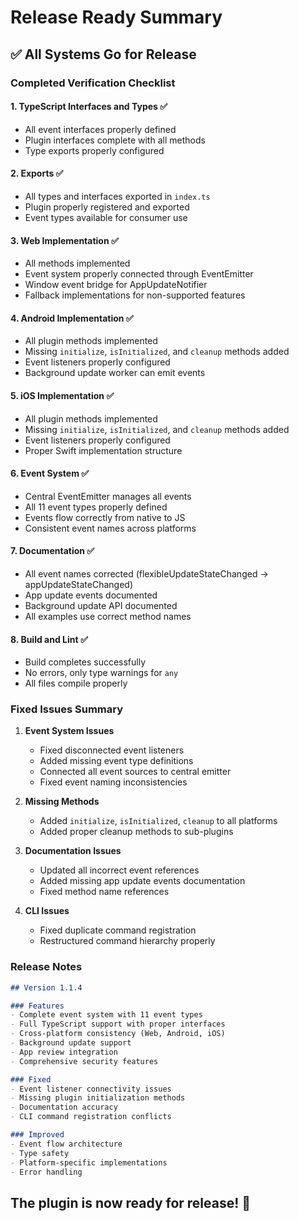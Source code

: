 # Release Ready Summary

## ✅ All Systems Go for Release

### Completed Verification Checklist

#### 1. **TypeScript Interfaces and Types** ✅
- All event interfaces properly defined
- Plugin interfaces complete with all methods
- Type exports properly configured

#### 2. **Exports** ✅
- All types and interfaces exported in `index.ts`
- Plugin properly registered and exported
- Event types available for consumer use

#### 3. **Web Implementation** ✅
- All methods implemented
- Event system properly connected through EventEmitter
- Window event bridge for AppUpdateNotifier
- Fallback implementations for non-supported features

#### 4. **Android Implementation** ✅
- All plugin methods implemented
- Missing `initialize`, `isInitialized`, and `cleanup` methods added
- Event listeners properly configured
- Background update worker can emit events

#### 5. **iOS Implementation** ✅
- All plugin methods implemented
- Missing `initialize`, `isInitialized`, and `cleanup` methods added
- Event listeners properly configured
- Proper Swift implementation structure

#### 6. **Event System** ✅
- Central EventEmitter manages all events
- All 11 event types properly defined
- Events flow correctly from native to JS
- Consistent event names across platforms

#### 7. **Documentation** ✅
- All event names corrected (flexibleUpdateStateChanged → appUpdateStateChanged)
- App update events documented
- Background update API documented
- All examples use correct method names

#### 8. **Build and Lint** ✅
- Build completes successfully
- No errors, only type warnings for `any`
- All files compile properly

### Fixed Issues Summary

1. **Event System Issues**
   - Fixed disconnected event listeners
   - Added missing event type definitions
   - Connected all event sources to central emitter
   - Fixed event naming inconsistencies

2. **Missing Methods**
   - Added `initialize`, `isInitialized`, `cleanup` to all platforms
   - Added proper cleanup methods to sub-plugins

3. **Documentation Issues**
   - Updated all incorrect event references
   - Added missing app update events documentation
   - Fixed method name references

4. **CLI Issues**
   - Fixed duplicate command registration
   - Restructured command hierarchy properly

### Release Notes

```markdown
## Version 1.1.4

### Features
- Complete event system with 11 event types
- Full TypeScript support with proper interfaces
- Cross-platform consistency (Web, Android, iOS)
- Background update support
- App review integration
- Comprehensive security features

### Fixed
- Event listener connectivity issues
- Missing plugin initialization methods
- Documentation accuracy
- CLI command registration conflicts

### Improved
- Event flow architecture
- Type safety
- Platform-specific implementations
- Error handling
```

## The plugin is now ready for release! 🚀